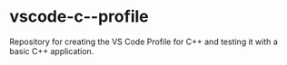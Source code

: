 # vscode-c--profile
Repository for creating the VS Code Profile for C++ and testing it with a basic C++ application.
